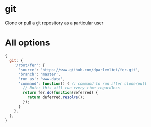 # git
Clone or pull a git repository as a particular user

# All options
```js
{
  git: {
    '/root/fer': {
      'source': 'https://www.github.com/dparlevliet/fer.git',
      'branch': 'master',
      'run_as': 'www-data',
      'command': function() { // command to run after clone/pull
        // Note: this will run every time regardless
        return fer.do(function(deferred) {
          return deferred.resolve();
        });
      }
    },
  },
}
```
